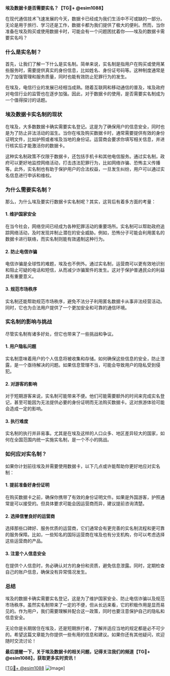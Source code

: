 **埃及数据卡是否需要实名？【TG💪+ @esim1088】**

在现代通信技术飞速发展的今天，数据卡已经成为我们生活中不可或缺的一部分。无论是用于旅行、学习还是工作，数据卡都为我们提供了极大的便利。然而，当你准备在埃及购买或使用数据卡时，可能会有一个问题困扰着你——埃及的数据卡需要实名吗？

### **什么是实名制？**

首先，让我们了解一下什么是实名制。简单来说，实名制是指用户在购买或使用某些服务时，需要提供真实的身份信息，比如姓名、身份证号码等。这种制度通常是为了加强管理和服务质量，同时也能有效防止犯罪行为的发生。

在埃及，电信行业的发展已经相当成熟。随着互联网和移动通信的普及，埃及政府对电信行业的监管也在逐步加强。因此，对于数据卡的使用，是否需要实名制成为一个值得探讨的话题。

### **埃及数据卡实名制的现状**

在埃及，大多数数据卡确实需要实名登记。这是为了确保用户的信息安全，同时也是为了防止非法活动的滋生。当你在埃及购买数据卡时，通常需要提供有效的身份证明文件，比如护照或者埃及当地的身份证。运营商会要求你填写相关信息，并进行核实后才能激活你的数据卡。

这种实名制政策不仅限于数据卡，还包括手机卡和其他电信服务。通过实名制，政府可以更好地监控网络活动，打击违法犯罪行为，比如网络诈骗、恐怖主义传播等。此外，实名制也有助于保护用户的合法权益，一旦发生纠纷，用户可以通过实名信息进行申诉和维权。

### **为什么需要实名制？**

那么，为什么埃及要实行数据卡实名制呢？其实，这背后有着多方面的考量：

#### **1. 维护国家安全**
在当今社会，网络空间已经成为各种犯罪活动的重要场所。实名制可以帮助政府追踪网络活动，及时发现并制止潜在的安全威胁。例如，恐怖分子可能会利用匿名的数据卡进行联络，而实名制则能有效遏制这种行为。

#### **2. 防止电信诈骗**
电信诈骗是全球性的难题，埃及也不例外。通过实名制，运营商可以更有效地识别和阻止可疑的电话和短信，从而减少诈骗案件的发生。这对于保护普通民众的利益具有重要意义。

#### **3. 规范市场秩序**
实名制还能帮助规范市场秩序，避免不法分子利用匿名数据卡从事非法经营活动。同时，它也为合法用户提供了一个更加安全和可靠的通信环境。

### **实名制的影响与挑战**

尽管实名制有诸多好处，但它也带来了一些挑战和争议。

#### **1. 用户隐私问题**
实名制意味着用户的个人信息将被收集和存储。如何确保这些信息的安全，防止泄露，是一个亟待解决的问题。如果信息管理不当，可能会导致用户的隐私受到侵犯。

#### **2. 对游客的影响**
对于短期游客来说，实名制可能带来不便。他们可能需要额外的时间来完成实名登记，甚至可能因为无法提供必要的身份证明而无法购买数据卡。这对旅游体验可能会造成一定的影响。

#### **3. 执行难度**
实名制的执行并非易事。尤其是在埃及这样的人口众多、地区差异较大的国家，如何在全国范围内统一实施实名制，是一个不小的挑战。

### **如何应对实名制？**

如果你计划前往埃及并需要使用数据卡，以下几点或许能帮助你更好地应对实名制：

#### **1. 提前准备好身份证明**
在购买数据卡之前，确保你携带了有效的身份证明文件。如果是外国游客，护照通常是可以接受的。但具体要求可能会因运营商而异，建议提前咨询清楚。

#### **2. 选择信誉良好的运营商**
选择那些口碑好、服务优质的运营商，它们通常会有更完善的实名制流程和更可靠的服务保障。比如，一些知名的国际运营商在埃及也有分支机构，你可以考虑选择这些运营商的产品。

#### **3. 注意个人信息安全**
在提供个人信息时，务必确认对方的身份和资质，避免信息泄露。同时，定期检查自己的账户信息，确保没有异常情况发生。

### **总结**

埃及的数据卡确实需要实名登记，这是为了维护国家安全、防止电信诈骗以及规范市场秩序。虽然实名制带来了一定的不便，但从长远来看，它的积极作用是显而易见的。作为用户，我们需要理解并配合这一政策，同时也要注意保护自己的隐私和信息安全。

无论你是长期居住在埃及，还是短期旅行者，了解并适应当地的规定都是必不可少的。希望这篇文章能为你提供一些有用的信息和建议。如果你还有其他疑问，欢迎随时交流讨论！

**最后提醒一下，关于埃及数据卡的相关问题，记得关注我们的频道【TG💪+ @esim1088】，获取更多实时资讯！**

[[TG💪+ @esim1088](https://t.me/s/esim1088) ![Image](https://i.postimg.cc/4NQfJmqS/Snipaste-2025-05-13-00-14-12.png)]